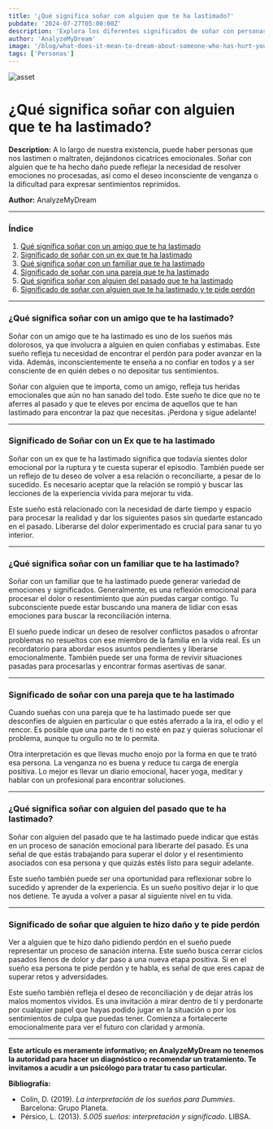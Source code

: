 ```yaml
---
title: '¿Qué significa soñar con alguien que te ha lastimado?'
pubdate: '2024-07-27T05:00:00Z'
description: 'Explora los diferentes significados de soñar con personas que te han hecho daño, desde la necesidad de resolver emociones no procesadas hasta el deseo inconsciente de venganza.'
author: 'AnalyzeMyDream'
image: '/blog/what-does-it-mean-to-dream-about-someone-who-has-hurt-you.jpeg'
tags: ['Personas']
---
```


![asset](/blog/what-does-it-mean-to-dream-about-someone-who-has-hurt-you.jpeg)

# ¿Qué significa soñar con alguien que te ha lastimado?

**Description:** A lo largo de nuestra existencia, puede haber personas que nos lastimen o maltraten, dejándonos cicatrices emocionales. Soñar con alguien que te ha hecho daño puede reflejar la necesidad de resolver emociones no procesadas, así como el deseo inconsciente de venganza o la dificultad para expresar sentimientos reprimidos.

**Author:** AnalyzeMyDream

---

### Índice

1. [Qué significa soñar con un amigo que te ha lastimado](#que-significa-soñar-con-un-amigo-que-te-ha-lastimado)
2. [Significado de soñar con un ex que te ha lastimado](#significado-de-soñar-con-un-ex-que-te-ha-lastimado)
3. [Qué significa soñar con un familiar que te ha lastimado](#que-significa-soñar-con-un-familiar-que-te-ha-lastimado)
4. [Significado de soñar con una pareja que te ha lastimado](#significado-de-soñar-con-una-pareja-que-te-ha-lastimado)
5. [Qué significa soñar con alguien del pasado que te ha lastimado](#que-significa-soñar-con-alguien-del-pasado-que-te-ha-lastimado)
6. [Significado de soñar con alguien que te ha lastimado y te pide perdón](#significado-de-soñar-con-alguien-que-te-ha-lastimado-y-te-pide-perdón)

---

### ¿Qué significa soñar con un amigo que te ha lastimado?

Soñar con un amigo que te ha lastimado es uno de los sueños más dolorosos, ya que involucra a alguien en quien confiabas y estimabas. Este sueño refleja tu necesidad de encontrar el perdón para poder avanzar en la vida. Además, inconscientemente te enseña a no confiar en todos y a ser consciente de en quién debes o no depositar tus sentimientos.

Soñar con alguien que te importa, como un amigo, refleja tus heridas emocionales que aún no han sanado del todo. Este sueño te dice que no te aferres al pasado y que te eleves por encima de aquellos que te han lastimado para encontrar la paz que necesitas. ¡Perdona y sigue adelante!

---

### Significado de Soñar con un Ex que te ha lastimado

Soñar con un ex que te ha lastimado significa que todavía sientes dolor emocional por la ruptura y te cuesta superar el episodio. También puede ser un reflejo de tu deseo de volver a esa relación o reconciliarte, a pesar de lo sucedido. Es necesario aceptar que la relación se rompió y buscar las lecciones de la experiencia vivida para mejorar tu vida.

Este sueño está relacionado con la necesidad de darte tiempo y espacio para procesar la realidad y dar los siguientes pasos sin quedarte estancado en el pasado. Liberarse del dolor experimentado es crucial para sanar tu yo interior.

---

### ¿Qué significa soñar con un familiar que te ha lastimado?

Soñar con un familiar que te ha lastimado puede generar variedad de emociones y significados. Generalmente, es una reflexión emocional para procesar el dolor o resentimiento que aún puedas cargar contigo. Tu subconsciente puede estar buscando una manera de lidiar con esas emociones para buscar la reconciliación interna.

El sueño puede indicar un deseo de resolver conflictos pasados ​​o afrontar problemas no resueltos con ese miembro de la familia en la vida real. Es un recordatorio para abordar esos asuntos pendientes y liberarse emocionalmente. También puede ser una forma de revivir situaciones pasadas para procesarlas y encontrar formas asertivas de sanar.

---

### Significado de soñar con una pareja que te ha lastimado

Cuando sueñas con una pareja que te ha lastimado puede ser que desconfíes de alguien en particular o que estés aferrado a la ira, el odio y el rencor. Es posible que una parte de ti no esté en paz y quieras solucionar el problema, aunque tu orgullo no te lo permita.

Otra interpretación es que llevas mucho enojo por la forma en que te trató esa persona. La venganza no es buena y reduce tu carga de energía positiva. Lo mejor es llevar un diario emocional, hacer yoga, meditar y hablar con un profesional para encontrar soluciones.

---

### ¿Qué significa soñar con alguien del pasado que te ha lastimado?

Soñar con alguien del pasado que te ha lastimado puede indicar que estás en un proceso de sanación emocional para liberarte del pasado. Es una señal de que estás trabajando para superar el dolor y el resentimiento asociados con esa persona y que quizás estés listo para seguir adelante.

Este sueño también puede ser una oportunidad para reflexionar sobre lo sucedido y aprender de la experiencia. Es un sueño positivo dejar ir lo que nos detiene. Te ayuda a volver a pasar al siguiente nivel en tu vida.

---

### Significado de soñar que alguien te hizo daño y te pide perdón

Ver a alguien que te hizo daño pidiendo perdón en el sueño puede representar un proceso de sanación interna. Este sueño busca cerrar ciclos pasados ​​llenos de dolor y dar paso a una nueva etapa positiva. Si en el sueño esa persona te pide perdón y te habla, es señal de que eres capaz de superar retos y adversidades.

Este sueño también refleja el deseo de reconciliación y de dejar atrás los malos momentos vividos. Es una invitación a mirar dentro de ti y perdonarte por cualquier papel que hayas podido jugar en la situación o por los sentimientos de culpa que puedas tener. Comienza a fortalecerte emocionalmente para ver el futuro con claridad y armonía.

---

**Este artículo es meramente informativo; en AnalyzeMyDream no tenemos la autoridad para hacer un diagnóstico o recomendar un tratamiento. Te invitamos a acudir a un psicólogo para tratar tu caso particular.**

**Bibliografía:**

- Colin, D. (2019). _La interpretación de los sueños para Dummies_. Barcelona: Grupo Planeta.
- Pérsico, L. (2013). _5.005 sueños: interpretación y significado_. LIBSA.
